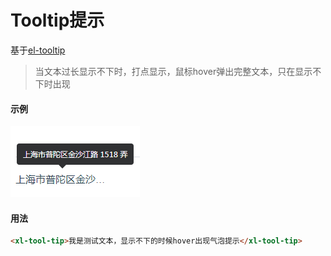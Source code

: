 # Tooltip提示
基于[el-tooltip](https://element.eleme.cn/#/zh-CN/component/tooltip)
> 当文本过长显示不下时，打点显示，鼠标hover弹出完整文本，只在显示不下时出现
#### 示例
![表格](https://github.com/861621821/xilan-docs/raw/master/img/tooltip.png)
#### 用法  
``` html
<xl-tool-tip>我是测试文本，显示不下的时候hover出现气泡提示</xl-tool-tip>
```